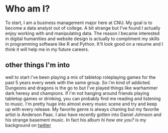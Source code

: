 
# Who am I?
To start, I am a business management major here at CNU.  My goal is to become a data analyst out of college.  A bit strange but I've found I actually enjoy working with and manipulating data.  The reason I became interested in digital humanities and website design is actually to compliment my skills in programming software like R and Python.  It'll look good on a resume and I think it will help me in my future careers.  

## other things I'm into

well to start i've been playing a mix of tabletop roleplaying games for the past 5 years every week with the same group.  So i'm kind of addicted.  Dungeons and dragons is the go to but I've played things like warhammer dark heresy and champions.  If i'm not hanging around friends playing tabletop games or drinking, you can probably find me reading and listening to music.  I'm pretty huge into almost every music scene and try and keep up with every release.  My favorite genre is always chaning but my favorite artist is Anderson Paac.  I also have recently gotten into Daniel Johnson and his strange basement music.  In fact his album _hi how are you?_ is my background on [twitter](https://twitter.com/EthanEnglish16)

